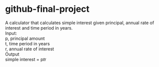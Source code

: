 # github-final-project

A calculator that calculates simple interest given principal, annual rate of interest and time period in years. <br>
Input: <br>
   p, principal amount <br>
   t, time period in years <br>
   r, annual rate of interest <br>
Output <br>
   simple interest = p*t*r
